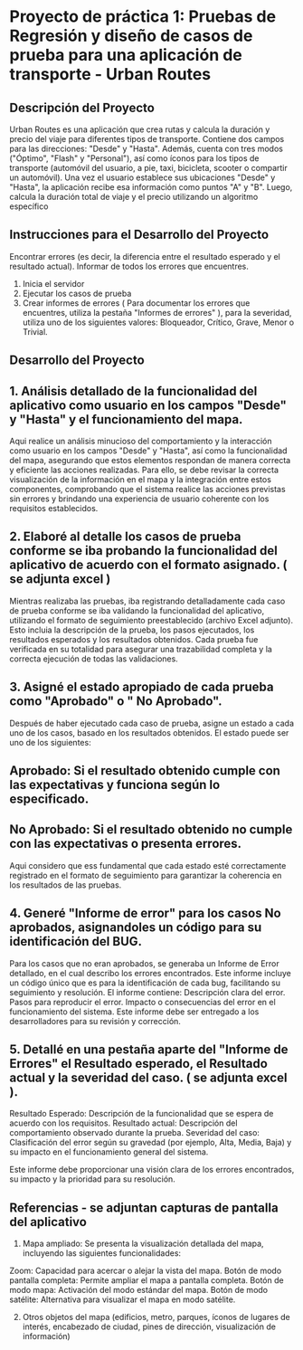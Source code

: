 # Proyecto de práctica 1: Pruebas de Regresión y diseño de casos de prueba para una aplicación de transporte - Urban Routes

## Descripción del Proyecto

Urban Routes es una aplicación que crea rutas y calcula la duración y precio del viaje para diferentes tipos de transporte.
Contiene dos campos para las direcciones: "Desde" y "Hasta". Además, cuenta con tres modos ("Óptimo", "Flash" y "Personal"), así como íconos para los tipos de transporte (automóvil del usuario, a pie, taxi, bicicleta, scooter o compartir un automóvil).
Una vez el usuario establece sus ubicaciones "Desde" y "Hasta", la aplicación recibe esa información como puntos "A" y "B". Luego, calcula la duración total de viaje y el precio utilizando un algoritmo específico

## Instrucciones para el Desarrollo del Proyecto

Encontrar errores (es decir, la diferencia entre el resultado esperado y el resultado actual). Informar de todos los errores que encuentres.

1. Inicia el servidor
2. Ejecutar los casos de prueba
3. Crear informes de errores ( Para documentar los errores que encuentres, utiliza la pestaña "Informes de errores"  ), para la severidad, utiliza uno de los siguientes valores: Bloqueador, Crítico, Grave, Menor o Trivial.

## Desarrollo del Proyecto

## 1. Análisis detallado de la funcionalidad del aplicativo como usuario en los campos "Desde" y "Hasta" y el funcionamiento del mapa.

Aqui realice un análisis minucioso del comportamiento y la interacción como usuario en los campos "Desde" y "Hasta", así como la funcionalidad del mapa, asegurando que estos elementos respondan de manera correcta y eficiente las acciones realizadas. Para ello, se debe revisar la correcta visualización de la información en el mapa y la integración entre estos componentes, comprobando que el sistema realice las acciones previstas sin errores y brindando una experiencia de usuario coherente con los requisitos establecidos.

## 2. Elaboré al detalle los casos de prueba conforme se iba probando la funcionalidad del aplicativo de acuerdo con el formato asignado. ( se adjunta excel )

Mientras realizaba las pruebas, iba registrando detalladamente cada caso de prueba conforme se iba validando la funcionalidad del aplicativo, utilizando el formato de seguimiento preestablecido (archivo Excel adjunto). Esto incluia la descripción de la prueba, los pasos ejecutados, los resultados esperados y los resultados obtenidos. Cada prueba fue verificada en su totalidad para asegurar una trazabilidad completa y la correcta ejecución de todas las validaciones.
   
## 3. Asigné el estado apropiado de cada prueba como "Aprobado" o " No Aprobado".

Después de haber ejecutado cada caso de prueba, asigne un estado a cada uno de los casos, basado en los resultados obtenidos. El estado puede ser uno de los siguientes:
## Aprobado:  Si el resultado obtenido cumple con las expectativas y funciona según lo especificado.
## No Aprobado: Si el resultado obtenido no cumple con las expectativas o presenta errores.

Aqui considero que ess fundamental que cada estado esté correctamente registrado en el formato de seguimiento para garantizar la coherencia en los resultados de las pruebas.

## 4. Generé "Informe de error" para los casos No aprobados, asignandoles un código para su identificación del BUG.

Para los casos que no eran aprobados, se generaba un Informe de Error detallado, en el cual describo los errores encontrados. Este informe incluye un código único que es para la identificación de cada bug, facilitando su seguimiento y resolución. El informe contiene:
Descripción clara del error.
Pasos para reproducir el error.
Impacto o consecuencias del error en el funcionamiento del sistema.
Este informe debe ser entregado a los desarrolladores para su revisión y corrección.

## 5. Detallé en una pestaña aparte del "Informe de Errores" el Resultado esperado, el Resultado actual y la severidad del caso. ( se adjunta excel ).

Resultado Esperado: Descripción de la funcionalidad que se espera de acuerdo con los requisitos.
Resultado actual: Descripción del comportamiento observado durante la prueba.
Severidad del caso: Clasificación del error según su gravedad (por ejemplo, Alta, Media, Baja) y su impacto en el funcionamiento general del sistema.

Este informe debe proporcionar una visión clara de los errores encontrados, su impacto y la prioridad para su resolución.

## Referencias - se adjuntan capturas de pantalla del aplicativo

1. Mapa ampliado: Se presenta la visualización detallada del mapa, incluyendo las siguientes funcionalidades:

Zoom: Capacidad para acercar o alejar la vista del mapa.
Botón de modo pantalla completa: Permite ampliar el mapa a pantalla completa.
Botón de modo mapa: Activación del modo estándar del mapa.
Botón de modo satélite: Alternativa para visualizar el mapa en modo satélite.

2. Otros objetos del mapa (edificios, metro, parques, íconos de lugares de interés, encabezado de ciudad, pines de dirección, visualización de información)




